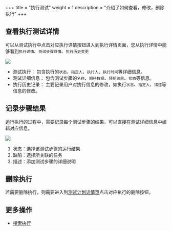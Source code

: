 +++
title = "执行测试"
weight = 1
description = "介绍了如何查看，修改，删除执行"
+++

## 查看执行测试详情

可以从测试执行中点击对应执行详情按钮进入到执行详情页面，您从执行详情中能够看到`执行详情`、`测试步骤详情`、`执行历史变更`

![](/img/docs/user-guide/test-management/test-cycle/execution-detail.jpg)

- 测试执行： 包含执行的`状态`、`指定人`、`执行人`、`执行时间`等详细信息。
- 测试详细信息： 包含测试步骤的`名称`、`期待数据`、`预期结果`、`状态`等信息。
- 执行历史记录： 主要记录用户对执行信息的修改，如执行`状态`、`指定人`、`描述`等信息的修改。

## 记录步骤结果

运行执行的过程中，需要记录每个测试步骤的结果。可以直接在测试详细信息中编辑对应信息。

![](/img/docs/user-guide/test-management/test-cycle/step.jpg)

1. 状态：选择该测试步骤的运行结果
2. 缺陷：选择所关联的任务
3. 描述：添加测试步骤的详细说明

## 删除执行

若需要删除执行，则需要进入到[测试计划详情页](../../test-plan/create-cycle#创建测试循环)点击对应执行的删除按钮。

## 更多操作

- [搜索执行](../search-execution)